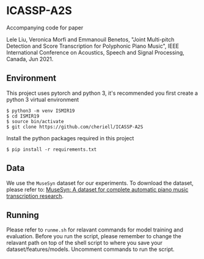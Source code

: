 # ICASSP-A2S

Accompanying code for paper

Lele Liu, Veronica Morfi and Emmanouil Benetos, "Joint Multi-pitch Detection and Score Transcription for Polyphonic Piano Music", IEEE International Conference on Acoustics, Speech and Signal Processing, Canada, Jun 2021.

## Environment

This project uses pytorch and python 3, it's recommended you first create a python 3 virtual environment

    $ python3 -m venv ISMIR19
    $ cd ISMIR19
    $ source bin/activate
    $ git clone https://github.com/cheriell/ICASSP-A2S

Install the python packages required in this project

    $ pip install -r requirements.txt

## Data

We use the `MuseSyn` dataset for our experiments. To download the dataset, please refer to: [MuseSyn: A dataset for complete automatic piano music transcription research](https://zenodo.org/record/4527460).

## Running

Please refer to `runme.sh` for relavant commands for model training and evaluation. Before you run the script, please remember to change the relavant path on top of the shell script to where you save your dataset/features/models. Uncomment commands to run the script.

